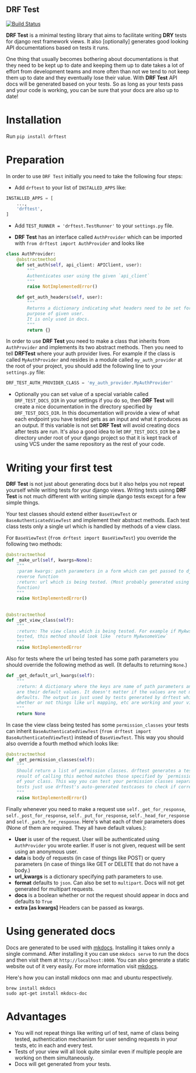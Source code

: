 DRF Test
----------

[![Build Status](https://travis-ci.com/pdrum/drftest.svg?branch=master)](https://travis-ci.com/pdrum/drftest)

**DRF Test** is a minimal testing library that aims to facilitate writing **DRY** tests for 
django rest framework views. It also [optionally] generates good looking API documentations based
on tests it runs. 

One thing that usually becomes bothering about documentations is that
they need to be kept up to date and keeping them up to date takes a lot of effort from development
teams and more often than not we tend to not keep them up to date and they eventually lose their
value. With **DRF Test** API docs will be generated based on your tests. So as long as your
tests pass and your code is working, you can be sure that your docs are also up to date!

# Installation
Run `pip install drftest`

# Preparation
In order to use `DRF Test` initially you need to take the following four steps:

* Add `drftest` to your list of `INSTALLED_APPS` like:
```python
INSTALLED_APPS = [
    ...,
    'drftest',
]
```

* Add `TEST_RUNNER = 'drftest.TestRunner'` to your `settings.py` file.

*  **DRF Test** has an interface called `AuthProvider` which can be imported with
`from drftest import AuthProvider` and looks like
```python
class AuthProvider:
    @abstractmethod
    def set_auth(self, api_client: APIClient, user):
        """
        Authenticates user using the given `api_client`
        """
        raise NotImplementedError()

    def get_auth_headers(self, user):
        """
        Returns a dictionary indicating what headers need to be set for authentication
        purpose of given user.
        It is only used in docs.
        """
        return {}
```

In order to use **DRF Test** you need to make a class that inherits from `AuthProvider`
and implements its two abstract methods. Then you need to tell **DRFTest** where your 
auth provider lives. For example if the class is called `MyAuthProvider` and resides
in a module called `my_auth_provider` at the root of your project, you should add the following
line to your `settings.py` file:
```python
DRF_TEST_AUTH_PROVIDER_CLASS = 'my_auth_provider.MyAuthProvider'
```

* Optionally you can set value of a special variable called `DRF_TEST_DOCS_DIR` in your
settings if you do so, then **DRF Test** will create a nice documentation in the directory
specified by `DRF_TEST_DOCS_DIR`. In this documentation will provide a view of what each
endpoint you have tested gets as an input and what it produces as an output. If this 
variable is not set **DRF Test** will avoid creating docs after tests are run. It's also 
a good idea to let `DRF_TEST_DOCS_DIR` be a directory under root of your django project so 
that it is kept track of using VCS under the same repository as the rest of your code.

# Writing your first test
**DRF Test** is not just about generating docs but it also helps you not repeat yourself while
writing tests for your django views. Writing tests usinng **DRF Test** is not much different
with writing simple django tests except for a few simple things.

Your test classes should extend either `BaseViewTest` or `BaseAuthenticatedViewTest` and implement
their abstract methods. Each test class tests only a single url which is handled by methods
of a view class.

For `BaseViewTest` (`from drftest import BaseViewTest`) you override the following two methods:
```python
@abstractmethod
def _make_url(self, kwargs=None):
    """
    :param kwargs: path parameters in a form which can get passed to django's 
    reverse function 
    :return: url which is being tested. (Most probably generated using django's reverse 
    function)
    """
    raise NotImplementedError()
 
 
@abstractmethod
def _get_view_class(self):
    """
    :return: The view class which is being tested. For example if MyAwsomeView is being
    tested, this method should look like `return MyAwsomeView` 
    """
    raise NotImplementedError
```

Also for tests where the url being tested has some path parameters you should override the
following method as well. (It defaults to returning `None`.)
```python
def _get_default_url_kwargs(self):
    """
    :return: A dictionary where the keys are name of path parameters and the values
    are their default values. It doesn't matter if the values are not meaningful
    defaults. The output is just used by tests generated by drftest which check
    whether or not things like url mapping, etc are working and your view is working.
    """
    return None
```

In case the view class being tested has some `permission_classes` your tests can inherit
`BaseAuthenticatedViewTest` (`from drftest import BaseAuthenticatedViewTest`) instead of 
`BaseViewTest`. This way you should also override a fourth method which looks like:
```python
@abstractmethod
def _get_permission_classes(self):
    """
    Should return a list of permission classes. drftest generates a testcase to check if
    result of calling this method matches those specified by `permission_classes` attribute
    of your class. This way you can test your permission classes separately and in other
    tests just use drftest's auto-generated testcases to check if correct permissions are set.  
    """
    raise NotImplementedError()
```

Finally whenever you need to make a request use `self._get_for_response`, `self._post_for_response`,
`self._put_for_response`, `self._head_for_response` and `self._patch_for_response`. Here's what each 
of their parameters does (None of them are required. They all have default values.):
* **User** is user of the request. User will be authenticated using `AuthProvider` you wrote earlier.
If user is not given, request will be sent using an anonymous user.
* **data** is body of requests (in case of things like POST) or query parameters (in case of
things like GET or DELETE that do not have a body.)
* **url_kwargs** is a dictionary specifying path parameters to use.
* **format** defaults to `json`. Can also be set to `multipart`. Docs will not get generated
for multipart requests.
* **docs** is a boolean whether or not the request should appear in docs and defaults to `True` 
* **extra [as kwargs]** Headers can be passed as kwargs.

# Using generated docs
Docs are generated to be used with [mkdocs](https://www.mkdocs.org/). Installing it takes onnly
a single command. After installing it you can use `mkdocs serve` to run the docs and then
visit them at `http://localhost:8000`. You can 
also generate a static website out of it very easily. For more information visit [mkdocs](https://www.mkdocs.org/).

Here's how you can install mkdocs onn mac and ubuntu respectively.

```
brew install mkdocs
sudo apt-get install mkdocs-doc
``` 

# Advantages
* You will not repeat things like writing url of test, name of class being tested, 
authentication mechanism for user sending requests in your tests, etc in each and every test.
* Tests of your view will all look quite similar even if multiple people are working on them 
simultaneously.
* Docs will get generated from your tests.
